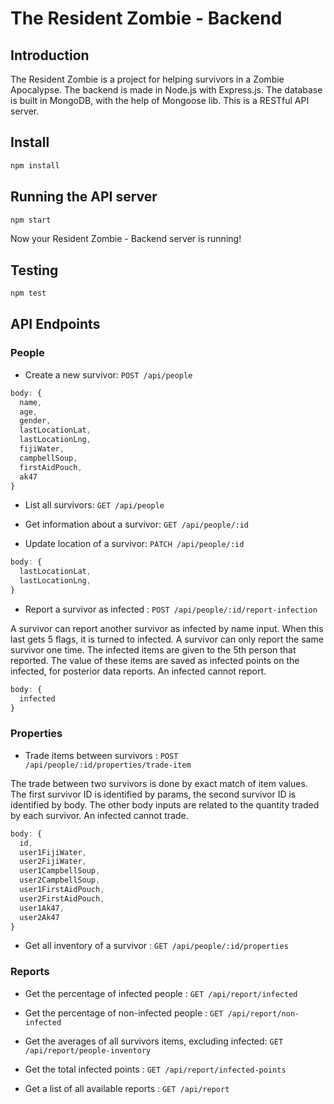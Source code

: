 # The Resident Zombie - Backend

## Introduction

The Resident Zombie is a project for helping survivors in a Zombie Apocalypse. The backend is made in Node.js with Express.js. The database is built in MongoDB, with the help of Mongoose lib. This is a RESTful API server.

## Install

```sh
npm install
```

## Running the API server

```sh
npm start
```

Now your Resident Zombie - Backend server is running!

## Testing

```sh
npm test
```

## API Endpoints

### People

* Create a new survivor: `POST /api/people`

```js
body: {
  name,
  age,
  gender,
  lastLocationLat,
  lastLocationLng,
  fijiWater,
  campbellSoup,
  firstAidPouch,
  ak47
}
```

* List all survivors: `GET /api/people`

* Get information about a survivor: `GET /api/people/:id`

* Update location of a survivor: `PATCH /api/people/:id`

```js
body: {
  lastLocationLat,
  lastLocationLng,
}
```

* Report a survivor as infected : `POST /api/people/:id/report-infection`

A survivor can report another survivor as infected by name input. When this last gets 5 flags, it is turned to infected. A survivor can only report the same survivor one time.
The infected items are given to the 5th person that reported. The value of these items are saved as infected points on the infected, for posterior data reports.
An infected cannot report.

```js
body: {
  infected
}
```

### Properties

* Trade items between survivors : `POST /api/people/:id/properties/trade-item`

The trade between two survivors is done by exact match of item values. The first survivor ID is identified by params, the second survivor ID is identified by body. The other body inputs are related to the quantity traded by each survivor.
An infected cannot trade.

```js
body: {
  id,
  user1FijiWater,
  user2FijiWater,
  user1CampbellSoup,
  user2CampbellSoup,
  user1FirstAidPouch,
  user2FirstAidPouch,
  user1Ak47,
  user2Ak47
}
```

* Get all inventory of a survivor : `GET /api/people/:id/properties`

### Reports

* Get the percentage of infected people : `GET /api/report/infected`

* Get the percentage of non-infected people : `GET /api/report/non-infected`

* Get the averages of all survivors items, excluding infected: `GET /api/report/people-inventory`

* Get the total infected points : `GET /api/report/infected-points`

* Get a list of all available reports : `GET /api/report`
